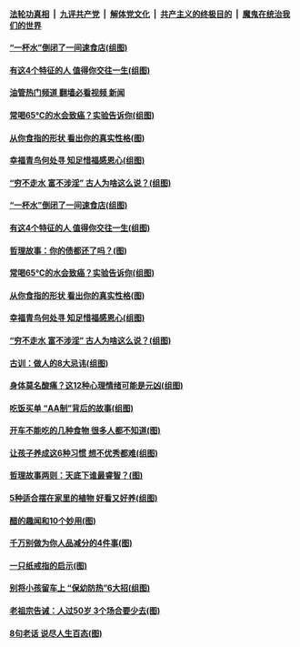 ####  [法轮功真相](../../../../basic/blob/master/README.md?t=07211602) &nbsp;|&nbsp; [九评共产党](../../../../9ping.md/blob/master/README.md?t=07211602) &nbsp;|&nbsp; [解体党文化](../../../../jtdwh.md/blob/master/README.md?t=07211602)  &nbsp;|&nbsp; [共产主义的终极目的](../../../../gczydzjmd.md/blob/master/README.md?t=07211602) &nbsp;|&nbsp; [魔鬼在统治我们的世界](../../../../mgztzwmdsj.md/blob/master/README.md?t=07211602) 

#### [“一杯水”倒闭了一间速食店(组图)](../pages/p8/1012174.md?t=07211602) 

#### [有这4个特征的人 值得你交往一生(组图)](../pages/p8/1010843.md?t=07211602) 

#### [油管热门频道 翻墙必看视频 新闻](http://45.76.130.85:81/youtube.html?07211602)

#### [常喝65℃的水会致癌？实验告诉你(组图)](../pages/p8/1010932.md?t=07211602) 

#### [从你食指的形状 看出你的真实性格(图)](../pages/p8/1012186.md?t=07211602) 

#### [幸福青鸟何处寻 知足惜福感恩心(组图)](../pages/p8/1010222.md?t=07211602) 

#### [“穷不走水 富不涉淫” 古人为啥这么说？(组图)](../pages/p8/1010357.md?t=07211602) 

#### [“一杯水”倒闭了一间速食店(组图)](../pages/p8/1012174.md?t=07211602) 

#### [有这4个特征的人 值得你交往一生(组图)](../pages/p8/1010843.md?t=07211602) 

#### [哲理故事：你的债都还了吗？(图)](../pages/p8/1012191.md?t=07211602) 

#### [常喝65℃的水会致癌？实验告诉你(组图)](../pages/p8/1010932.md?t=07211602) 

#### [从你食指的形状 看出你的真实性格(图)](../pages/p8/1012186.md?t=07211602) 

#### [幸福青鸟何处寻 知足惜福感恩心(组图)](../pages/p8/1010222.md?t=07211602) 

#### [“穷不走水 富不涉淫” 古人为啥这么说？(组图)](../pages/p8/1010357.md?t=07211602) 

#### [古训：做人的8大忌讳(组图)](../pages/p8/1012032.md?t=07211602) 

#### [身体莫名酸痛？这12种心理情绪可能是元凶(组图)](../pages/p8/1012068.md?t=07211602) 

#### [吃饭买单 “AA制”背后的故事(组图)](../pages/p8/1012034.md?t=07211602) 

#### [开车不能吃的几种食物 很多人都不知道(图)](../pages/p8/1012013.md?t=07211602) 

#### [让孩子养成这6种习惯 想不优秀都难(组图)](../pages/p8/1011969.md?t=07211602) 

#### [哲理故事两则：天底下谁最睿智？(图)](../pages/p8/1011776.md?t=07211602) 

#### [5种适合摆在家里的植物 好看又好养(组图)](../pages/p8/1011526.md?t=07211602) 

#### [醋的趣闻和10个妙用(图)](../pages/p8/1011057.md?t=07211602) 

#### [千万别做为你人品减分的4件事(图)](../pages/p8/1011767.md?t=07211602) 

#### [一只纸戒指的启示(图)](../pages/p8/1011579.md?t=07211602) 

#### [别将小孩留车上 “保幼防热”6大招(组图)](../pages/p8/1011229.md?t=07211602) 

#### [老祖宗告诫：人过50岁 3个场合要少去(图)](../pages/p8/1011836.md?t=07211602) 

#### [8句老话 说尽人生百态(图)](../pages/p8/1011773.md?t=07211602) 

<img src='http://gfw-breaker.win/goodnews/indexes/p8.md' width='0px' height='0px'/>
